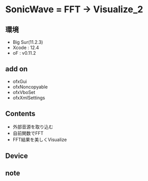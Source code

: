 # SonicWave = FFT -> Visualize_2 #

## 環境 ##
*	Big Sur(11.2.3)
*	Xcode : 12.4
*	oF : v0.11.2

## add on ##
* ofxGui  
* ofxNoncopyable  
* ofxVboSet  
* ofxXmlSettings  

  
## Contents ##
* 外部音源を取り込む  
* 自前関数でFFT
* FFT結果を美しくVisualize

## Device ##


## note ##







